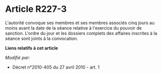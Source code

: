 # Article R227-3

L'autorité convoque ses membres et ses membres associés cinq jours au moins avant la date de la séance relative à l'exercice
du pouvoir de sanction. L'ordre du jour et les dossiers complets des affaires inscrites à la séance sont joints à la
convocation.

**Liens relatifs à cet article**

_Modifié par_:

  - Décret n°2010-405 du 27 avril 2010 - art. 1
